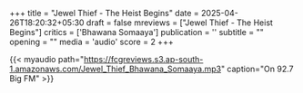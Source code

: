 +++
title = "Jewel Thief - The Heist Begins"
date = 2025-04-26T18:20:32+05:30
draft = false
mreviews = ["Jewel Thief - The Heist Begins"]
critics = ['Bhawana Somaaya']
publication = ''
subtitle = ""
opening = ""
media = 'audio'
score = 2
+++

{{< myaudio path="https://fcgreviews.s3.ap-south-1.amazonaws.com/Jewel_Thief_Bhawana_Somaaya.mp3" caption="On 92.7 Big FM" >}}
